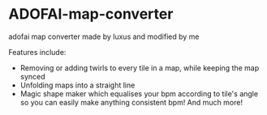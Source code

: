# ADOFAI-map-converter
adofai map converter made by luxus and modified by me

Features include:
* Removing or adding twirls to every tile in a map, while keeping the map synced
* Unfolding maps into a straight line
* Magic shape maker which equalises your bpm according to tile's angle so you can easily make anything consistent bpm!
And much more!
